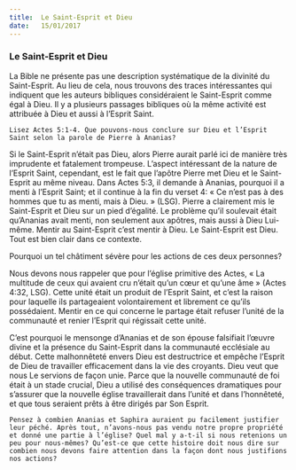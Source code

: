 ```yaml
---
title:  Le Saint-Esprit et Dieu
date:   15/01/2017
---
```


### Le Saint-Esprit et Dieu 

La Bible ne présente pas une description systématique de la divinité du Saint-Esprit. Au lieu de cela, nous trouvons des traces intéressantes qui indiquent que les auteurs bibliques considéraient le Saint-Esprit comme égal à Dieu. Il y a plusieurs passages bibliques où la même activité est attribuée à Dieu et aussi à l’Esprit Saint. 

`Lisez Actes 5:1-4. Que pouvons-nous conclure sur Dieu et l’Esprit Saint selon la parole de Pierre à Ananias?` 

Si le Saint-Esprit n’était pas Dieu, alors Pierre aurait parlé ici de manière très imprudente et fatalement trompeuse. L’aspect intéressant de la nature de l’Esprit Saint, cependant, est le fait que l’apôtre Pierre met Dieu et le Saint-Esprit au même niveau. Dans Actes 5:3, il demande à Ananias, pourquoi il a menti à l’Esprit Saint; et il continue à la fin du verset 4: « Ce n’est pas à des hommes que tu as menti, mais à Dieu. » (LSG). Pierre a clairement mis le Saint-Esprit et Dieu sur un pied d’égalité. Le problème qu’il soulevait était qu’Ananias avait menti, non seulement aux apôtres, mais aussi à Dieu Lui-même. Mentir au Saint-Esprit c’est mentir à Dieu. Le Saint-Esprit est Dieu. Tout est bien clair dans ce contexte. 

Pourquoi un tel châtiment sévère pour les actions de ces deux personnes? 

Nous devons nous rappeler que pour l’église primitive des Actes, « La multitude de ceux qui avaient cru n’était qu’un cœur et qu’une âme » (Actes 4:32, LSG). Cette unité était un produit de l’Esprit Saint, et c’est la raison pour laquelle ils partageaient volontairement et librement ce qu’ils possédaient. Mentir en ce qui concerne le partage était refuser l’unité de la communauté et renier l’Esprit qui régissait cette unité. 

C’est pourquoi le mensonge d’Ananias et de son épouse falsifiait l’œuvre divine et la présence du Saint-Esprit dans la communauté ecclésiale au début. Cette malhonnêteté envers Dieu est destructrice et empêche l’Esprit de Dieu de travailler efficacement dans la vie des croyants. Dieu veut que nous Le servions de façon unie. Parce que la nouvelle communauté de foi était à un stade crucial, Dieu a utilisé des conséquences dramatiques pour s’assurer que la nouvelle église travaillerait dans l’unité et dans l’honnêteté, et que tous seraient prêts à être dirigés par Son Esprit. 

`Pensez à combien Ananias et Saphira auraient pu facilement justifier leur péché. Après tout, n’avons-nous pas vendu notre propre propriété et donné une partie à l’église? Quel mal y a-t-il si nous retenions un peu pour nous-mêmes? Qu’est-ce que cette histoire doit nous dire sur combien nous devons faire attention dans la façon dont nous justifions nos actions?` 